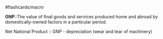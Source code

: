 #flashcards/macro 

**GNP**::The value of final goods and services produced home and abroad by domestically-owned factors in a particular period.
<!--SR:!2022-11-14,14,230-->

Net National Product :: GNP - depreciation (wear and tear of machinery)
<!--SR:!2022-11-13,13,230-->
